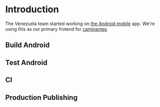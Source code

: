 # Introduction

The Venezuela team started working on [the Android mobile](https://github.com/JusticeInternational/RedSol-android) app. We're using this as our primary frotend for [caminantes](glossary.md).
## Build Android

## Test Android

## CI

## Production Publishing
